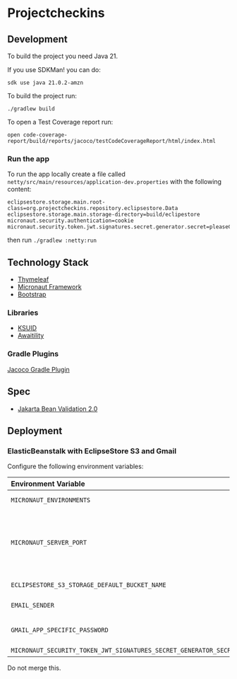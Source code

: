 # Projectcheckins

## Development

To build the project you need Java 21. 

If you use SDKMan! you can do: 

```
sdk use java 21.0.2-amzn
```

To build the project run: 

```
./gradlew build
```

To open a Test Coverage report run: 

```
open code-coverage-report/build/reports/jacoco/testCodeCoverageReport/html/index.html 
```

### Run the app

To run the app locally create a file called `netty/src/main/resources/application-dev.properties` with the following content: 

```properties
eclipsestore.storage.main.root-class=org.projectcheckins.repository.eclipsestore.Data
eclipsestore.storage.main.storage-directory=build/eclipestore
micronaut.security.authentication=cookie
micronaut.security.token.jwt.signatures.secret.generator.secret=pleaseChangeThisSecretForANewOne
```

then run `./gradlew :netty:run`

## Technology Stack

- [Thymeleaf](https://www.thymeleaf.org)
- [Micronaut Framework](https://micronaut.io/)
- [Bootstrap](https://getbootstrap.com)

### Libraries 

- [KSUID](https://github.com/ksuid/ksuid)
- [Awaitility](https://github.com/awaitility/awaitility)
### Gradle Plugins
[Jacoco Gradle Plugin](https://docs.gradle.org/current/userguide/jacoco_plugin.html)

## Spec

- [Jakarta Bean Validation 2.0](https://beanvalidation.org/2.0/spec/)

## Deployment

### ElasticBeanstalk with EclipseStore S3 and Gmail

Configure the following environment variables: 

| Environment Variable                                                        | Value   | Description                                                                  | 
|:----------------------------------------------------------------------------|:--------|:-----------------------------------------------------------------------------|
| `MICRONAUT_ENVIRONMENTS`                                                    | `ec2`   | [Micronaut environment](https://docs.micronaut.io/4.4.6/guide/#environments) |
| `MICRONAUT_SERVER_PORT`                                                     | `5000`  | Elastic Beanstalk assumes that the application listens on port 5000.         |
| `ECLIPSESTORE_S3_STORAGE_DEFAULT_BUCKET_NAME`                               |         | S3 bucket name                                                               |
| `EMAIL_SENDER`                                                              |         | Gmail address                                                                |
| `GMAIL_APP_SPECIFIC_PASSWORD`                                               |         | [Gmail App specific password](https://myaccount.google.com/apppasswords)     |
| `MICRONAUT_SECURITY_TOKEN_JWT_SIGNATURES_SECRET_GENERATOR_SECRET`           |         | Secret                                                                       |
		
Do not merge this.
